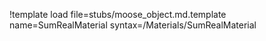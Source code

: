 !template load file=stubs/moose_object.md.template name=SumRealMaterial syntax=/Materials/SumRealMaterial
